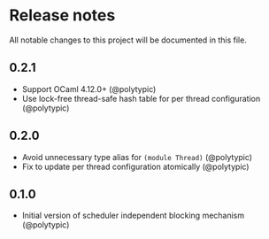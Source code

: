 # Release notes

All notable changes to this project will be documented in this file.

## 0.2.1

- Support OCaml 4.12.0+ (@polytypic)
- Use lock-free thread-safe hash table for per thread configuration (@polytypic)

## 0.2.0

- Avoid unnecessary type alias for `(module Thread)` (@polytypic)
- Fix to update per thread configuration atomically (@polytypic)

## 0.1.0

- Initial version of scheduler independent blocking mechanism (@polytypic)
